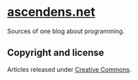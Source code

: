 # [ascendens.net](http://ascendens.net/)

Sources of one blog about programming.

## Copyright and license

Articles released under [Creative Commons](https://github.com/Ascendens/ascendens.github.io/blob/master/docs/LICENSE).